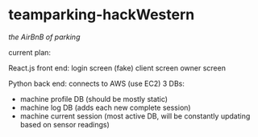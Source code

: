 # teamparking-hackWestern
_the AirBnB of parking_

current plan:

React.js front end:
login screen (fake)
client screen
owner screen

Python back end:
connects to AWS (use EC2)
3 DBs:
- machine profile DB (should be mostly static)
- machine log DB (adds each new complete session)
- machine current session (most active DB, will be constantly updating based on sensor readings)
